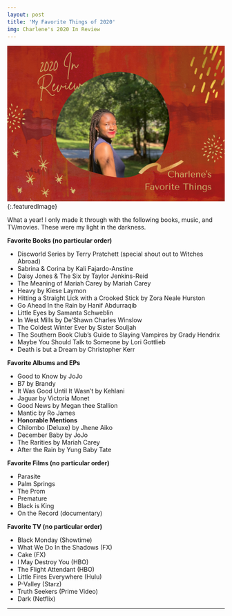 ```yaml
---
layout: post
title: 'My Favorite Things of 2020'
img: Charlene's 2020 In Review
---
```

![Charlene's 2020 in Review](/assets/myfavethings.png){:.featuredImage}

<div class="message">
What a year! I only made it through with the following books, music, and TV/movies. These were my light in the darkness.
</div>

**Favorite Books (no particular order)**
* Discworld Series by Terry Pratchett (special shout out to Witches Abroad)
* Sabrina & Corina by Kali Fajardo-Anstine
* Daisy Jones & The Six by Taylor Jenkins-Reid
* The Meaning of Mariah Carey by Mariah Carey
* Heavy by Kiese Laymon
* Hitting a Straight Lick with a Crooked Stick by Zora Neale Hurston
* Go Ahead In the Rain by Hanif Abdurraqib
* Little Eyes by Samanta Schweblin
* In West Mills by De’Shawn Charles Winslow
* The Coldest Winter Ever by Sister Souljah
* The Southern Book Club’s Guide to Slaying Vampires by Grady Hendrix
* Maybe You Should Talk to Someone by Lori Gottlieb
* Death is but a Dream by Christopher Kerr

**Favorite Albums and EPs**
* Good to Know by JoJo
* B7 by Brandy
* It Was Good Until It Wasn’t by Kehlani
* Jaguar by Victoria Monet
* Good News by Megan thee Stallion
* Mantic by Ro James
* **Honorable Mentions**
 * Chilombo (Deluxe) by Jhene Aiko
 * December Baby by JoJo
 * The Rarities by Mariah Carey
 * After the Rain by Yung Baby Tate

**Favorite Films (no particular order)**
* Parasite
* Palm Springs
* The Prom
* Premature
* Black is King
* On the Record (documentary)

**Favorite TV (no particular order)**
* Black Monday (Showtime)
* What We Do In the Shadows (FX)
* Cake (FX)
* I May Destroy You (HBO)
* The Flight Attendant (HBO)
* Little Fires Everywhere (Hulu)
* P-Valley (Starz)
* Truth Seekers (Prime Video)
* Dark (Netflix)

---
